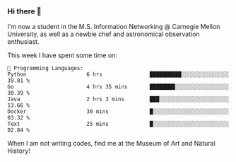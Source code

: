 ### Hi there 👋

I'm now a student in the M.S. Information Networking @ Carnegie Mellon University, as well as a newbie chef and astronomical observation enthusiast. 



<!--START_SECTION:waka-->
This week I have spent some time on: 

```text
💬 Programming Languages: 
Python                   6 hrs               ██████████░░░░░░░░░░░░░░░   39.81 % 
Go                       4 hrs 35 mins       ████████░░░░░░░░░░░░░░░░░   30.39 % 
Java                     2 hrs 3 mins        ███░░░░░░░░░░░░░░░░░░░░░░   13.66 % 
Docker                   30 mins             █░░░░░░░░░░░░░░░░░░░░░░░░   03.32 % 
Text                     25 mins             █░░░░░░░░░░░░░░░░░░░░░░░░   02.84 % 
```


<!--END_SECTION:waka-->

When I am not writing codes, find me at the Museum of Art and Natural History!
